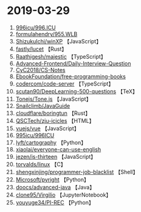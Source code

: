 # 2019-03-29

1. [996icu/996.ICU](https://github.com/996icu/996.ICU) 
2. [formulahendry/955.WLB](https://github.com/formulahendry/955.WLB) 
3. [ShizukuIchi/winXP](https://github.com/ShizukuIchi/winXP) 【JavaScript】
4. [fastly/lucet](https://github.com/fastly/lucet) 【Rust】
5. [Raathigesh/majestic](https://github.com/Raathigesh/majestic) 【TypeScript】
6. [Advanced-Frontend/Daily-Interview-Question](https://github.com/Advanced-Frontend/Daily-Interview-Question) 
7. [CyC2018/CS-Notes](https://github.com/CyC2018/CS-Notes) 
8. [EbookFoundation/free-programming-books](https://github.com/EbookFoundation/free-programming-books) 
9. [codercom/code-server](https://github.com/codercom/code-server) 【TypeScript】
10. [scutan90/DeepLearning-500-questions](https://github.com/scutan90/DeepLearning-500-questions) 【TeX】
11. [Tonejs/Tone.js](https://github.com/Tonejs/Tone.js) 【JavaScript】
12. [Snailclimb/JavaGuide](https://github.com/Snailclimb/JavaGuide) 
13. [cloudflare/boringtun](https://github.com/cloudflare/boringtun) 【Rust】
14. [QSCTech/zju-icicles](https://github.com/QSCTech/zju-icicles) 【HTML】
15. [vuejs/vue](https://github.com/vuejs/vue) 【JavaScript】
16. [995icu/996ICU](https://github.com/995icu/996ICU) 
17. [lyft/cartography](https://github.com/lyft/cartography) 【Python】
18. [xiaolai/everyone-can-use-english](https://github.com/xiaolai/everyone-can-use-english) 
19. [jezen/is-thirteen](https://github.com/jezen/is-thirteen) 【JavaScript】
20. [torvalds/linux](https://github.com/torvalds/linux) 【C】
21. [shengxinjing/programmer-job-blacklist](https://github.com/shengxinjing/programmer-job-blacklist) 【Shell】
22. [Microsoft/pyright](https://github.com/Microsoft/pyright) 【Python】
23. [doocs/advanced-java](https://github.com/doocs/advanced-java) 【Java】
24. [clone95/Virgilio](https://github.com/clone95/Virgilio) 【JupyterNotebook】
25. [youyuge34/PI-REC](https://github.com/youyuge34/PI-REC) 【Python】
